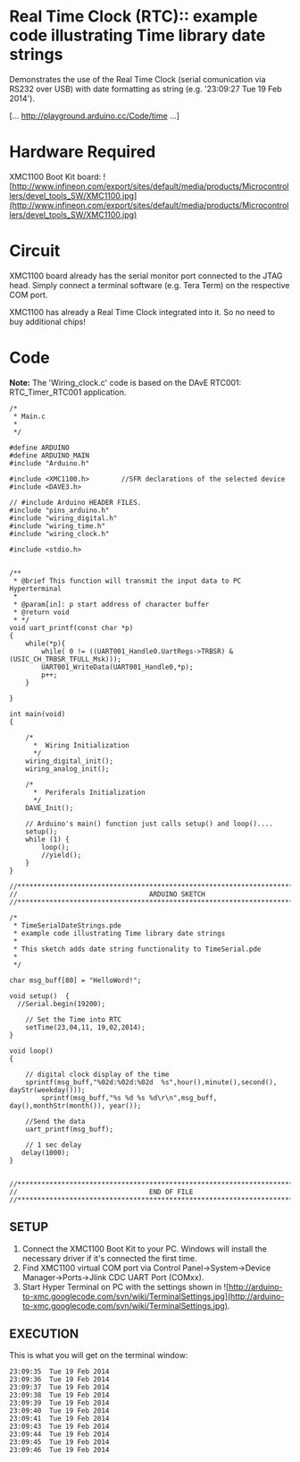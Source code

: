 # Real Time Clock (RTC):: example code illustrating Time library date strings #

Demonstrates the use of the Real Time Clock (serial comunication via RS232 over USB) with date formatting as string (e.g. '23:09:27  Tue 19 Feb 2014').

[... http://playground.arduino.cc/Code/time ...]


# Hardware Required #

XMC1100 Boot Kit board: ![http://www.infineon.com/export/sites/default/media/products/Microcontrollers/devel_tools_SW/XMC1100.jpg](http://www.infineon.com/export/sites/default/media/products/Microcontrollers/devel_tools_SW/XMC1100.jpg)

# Circuit #

XMC1100 board already has the serial monitor port connected to the JTAG head. Simply connect a terminal software (e.g. Tera Term) on the respective COM port.

XMC1100 has already a Real Time Clock integrated into it. So no need to buy additional chips!

# Code #

**Note:** The 'Wiring\_clock.c' code is based on the DAvE RTC001: RTC\_Timer\_RTC001 application.

```
/*
 * Main.c
 *
 */

#define ARDUINO
#define ARDUINO_MAIN
#include "Arduino.h"

#include <XMC1100.h>		//SFR declarations of the selected device
#include <DAVE3.h>

// #include Arduino HEADER FILES.
#include "pins_arduino.h"
#include "wiring_digital.h"
#include "wiring_time.h"
#include "wiring_clock.h"

#include <stdio.h>


/**
 * @brief This function will transmit the input data to PC Hyperterminal
 *
 * @param[in]: p start address of character buffer
 * @return void
 * */
void uart_printf(const char *p)
{
	while(*p){
		while( 0 != ((UART001_Handle0.UartRegs->TRBSR) & (USIC_CH_TRBSR_TFULL_Msk)));
		UART001_WriteData(UART001_Handle0,*p);
		p++;
	}

}

int main(void)
{

	/*
	  *  Wiring Initialization
	  */
	wiring_digital_init();
	wiring_analog_init();

	/*
	  *  Periferals Initialization
	  */
	DAVE_Init();

	// Arduino's main() function just calls setup() and loop()....
	setup();
	while (1) {
		loop();
		//yield();
	}
}

//****************************************************************************
// 							       ARDUINO SKETCH
//****************************************************************************

/*
 * TimeSerialDateStrings.pde
 * example code illustrating Time library date strings
 *
 * This sketch adds date string functionality to TimeSerial.pde
 *
 */

char msg_buff[80] = "HelloWord!";

void setup()  {
  //Serial.begin(19200);

	// Set the Time into RTC
	setTime(23,04,11, 19,02,2014);
}

void loop()
{

	// digital clock display of the time
	sprintf(msg_buff,"%02d:%02d:%02d  %s",hour(),minute(),second(),  dayStr(weekday()));
		sprintf(msg_buff,"%s %d %s %d\r\n",msg_buff, day(),monthStr(month()), year());

	//Send the data
	uart_printf(msg_buff);

	// 1 sec delay
   delay(1000);
}


//****************************************************************************
// 							       END OF FILE
//****************************************************************************
```

## SETUP ##

  1. Connect the XMC1100 Boot Kit to your PC. Windows will install the necessary driver if it's connected the first time.
  1. Find XMC1100 virtual COM port via Control Panel->System->Device Manager->Ports->Jlink CDC UART Port (COMxx).
  1. Start Hyper Terminal on PC with the settings shown in ![http://arduino-to-xmc.googlecode.com/svn/wiki/TerminalSettings.jpg](http://arduino-to-xmc.googlecode.com/svn/wiki/TerminalSettings.jpg).

## EXECUTION ##
This is what you will get on the terminal window:
```
23:09:35  Tue 19 Feb 2014
23:09:36  Tue 19 Feb 2014
23:09:37  Tue 19 Feb 2014
23:09:38  Tue 19 Feb 2014
23:09:39  Tue 19 Feb 2014
23:09:40  Tue 19 Feb 2014
23:09:41  Tue 19 Feb 2014
23:09:43  Tue 19 Feb 2014
23:09:44  Tue 19 Feb 2014
23:09:45  Tue 19 Feb 2014
23:09:46  Tue 19 Feb 2014
```